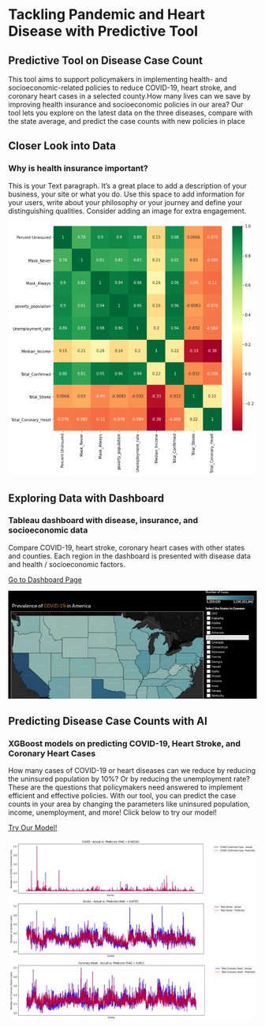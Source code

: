 # Tackling Pandemic and Heart Disease with Predictive Tool

## Predictive Tool on Disease Case Count
This tool aims to support policymakers in implementing health- and socioeconomic-related policies to reduce COVID-19, heart stroke, and coronary heart cases in a selected county.How many lives can we save by improving health insurance and socioeconomic policies in our area? Our tool lets you explore on the latest data on the three diseases, compare with the state average, and predict the case counts with new policies in place

## Closer Look into Data
### Why is health insurance important?
This is your Text paragraph. It’s a great place to add a description of your business, your site or what you do. Use this space to add information for your users, write about your philosophy or your journey and define your distinguishing qualities. Consider adding an image for extra engagement.

![SSPC ITERATION1](https://github.com/DheyaM/CDC2021/blob/main/docs/closer_look_into_the_data.png)

## Exploring Data with Dashboard
### Tableau dashboard with disease, insurance, and socioeconomic data
Compare COVID-19, heart stroke, coronary heart cases with other states and counties. Each region in the dashboard is presented with disease data and health / socioeconomic factors.

[Go to Dashboard Page](https://jamesjonginbae.wixsite.com/cdc2021healthcare/interactive-dashboard)

![SSPC ITERATION2](https://github.com/DheyaM/CDC2021/blob/main/docs/dashboard.png)

## Predicting Disease Case Counts with AI
### XGBoost models on predicting COVID-19, Heart Stroke, and Coronary Heart Cases
How many cases of COVID-19 or heart diseases can we reduce by reducing the uninsured population by 10%? Or by reducing the unemployment rate? These are the questions that policymakers need answered to implement efficient and effective policies. With our tool, you can predict the case counts in your area by changing the parameters like uninsured population, income, unemployment, and more! Click below to try our model!

[Try Our Model!](https://jamesjonginbae.wixsite.com/cdc2021healthcare/predictive-model)

![SSPC ITERATION3](https://github.com/DheyaM/CDC2021/blob/main/docs/plot_PNG.png)








 
